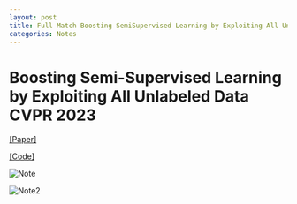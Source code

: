 ```yaml
---
layout: post
title: Full Match Boosting SemiSupervised Learning by Exploiting All Unlabeled Data CVPR 2023
categories: Notes
---
```


# Boosting Semi-Supervised Learning by Exploiting All Unlabeled Data CVPR 2023


[[Paper]](https://arxiv.org/pdf/2303.11066.pdf) 

[[Code]](https://github.com/megvii-research/FullMatch)



![Note](https://github.com/EdwardDo69/edwarddo69.github.io/blob/master/images/08-08-2023%20-%201.jpg?raw=true)


![Note2](https://github.com/EdwardDo69/edwarddo69.github.io/blob/master/images/08-08-2023%20-%202.jpg?raw=true)

